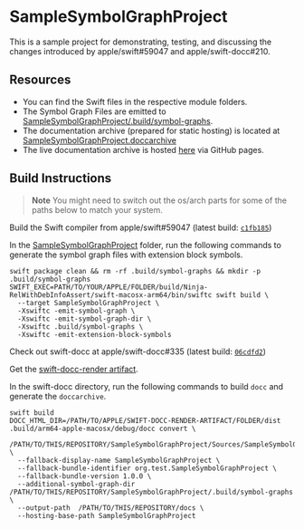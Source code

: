 # SampleSymbolGraphProject
This is a sample project for demonstrating, testing, and discussing the changes introduced by apple/swift#59047 and apple/swift-docc#210.

## Resources

* You can find the Swift files in the respective module folders.
* The Symbol Graph Files are emitted to [SampleSymbolGraphProject/.build/symbol-graphs](SampleSymbolGraphProject/.build/symbol-graphs).
* The documentation archive (prepared for static hosting) is located at [SampleSymbolGraphProject.doccarchive](SampleSymbolGraphProject.doccarchive)
* The live documentation archive is hosted [here](https://themomax.github.io/SampleSymbolGraphProject/documentation/samplesymbolgraphproject/) via GitHub pages.

## Build Instructions

> **Note** You might need to switch out the os/arch parts for some of the paths below to match your system.

Build the Swift compiler from apple/swift#59047 (latest build: [`c1fb185`](https://github.com/theMomax/swift-docc-symbolkit/commit/c1fb185b472411620cce49a82ad462f602fd52c3))

In the [SampleSymbolGraphProject](SampleSymbolGraphProject) folder, run the following commands to generate the symbol graph files with extension block symbols.
```
swift package clean && rm -rf .build/symbol-graphs && mkdir -p .build/symbol-graphs
SWIFT_EXEC=PATH/TO/YOUR/APPLE/FOLDER/build/Ninja-RelWithDebInfoAssert/swift-macosx-arm64/bin/swiftc swift build \
  --target SampleSymbolGraphProject \
  -Xswiftc -emit-symbol-graph \
  -Xswiftc -emit-symbol-graph-dir \
  -Xswiftc .build/symbol-graphs \
  -Xswiftc -emit-extension-block-symbols
```

Check out swift-docc at apple/swift-docc#335 (latest build: [`06cdfd2`](https://github.com/apple/swift-docc/pull/335/commits/06cdfd2a548d08cc3badc37fc9b4bb7213050880))

Get the [swift-docc-render artifact](https://github.com/apple/swift-docc-render-artifact).

In the swift-docc directory, run the following commands to build `docc` and generate the `doccarchive`.

```
swift build
DOCC_HTML_DIR=/PATH/TO/APPLE/SWIFT-DOCC-RENDER-ARTIFACT/FOLDER/dist .build/arm64-apple-macosx/debug/docc convert \
  /PATH/TO/THIS/REPOSITORY/SampleSymbolGraphProject/Sources/SampleSymbolGraphProject/SampleSymbolGraphProject.docc \
  --fallback-display-name SampleSymbolGraphProject \
  --fallback-bundle-identifier org.test.SampleSymbolGraphProject \
  --fallback-bundle-version 1.0.0 \
  --additional-symbol-graph-dir /PATH/TO/THIS/REPOSITORY/SampleSymbolGraphProject/.build/symbol-graphs \
  --output-path  /PATH/TO/THIS/REPOSITORY/docs \
  --hosting-base-path SampleSymbolGraphProject
```
